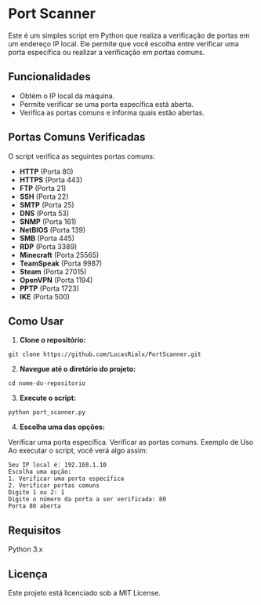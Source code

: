 # Port Scanner

Este é um simples script em Python que realiza a verificação de portas em um endereço IP local. Ele permite que você escolha entre verificar uma porta específica ou realizar a verificação em portas comuns.

## Funcionalidades

- Obtém o IP local da máquina.
- Permite verificar se uma porta específica está aberta.
- Verifica as portas comuns e informa quais estão abertas.

## Portas Comuns Verificadas

O script verifica as seguintes portas comuns:

- **HTTP** (Porta 80)
- **HTTPS** (Porta 443)
- **FTP** (Porta 21)
- **SSH** (Porta 22)
- **SMTP** (Porta 25)
- **DNS** (Porta 53)
- **SNMP** (Porta 161)
- **NetBIOS** (Porta 139)
- **SMB** (Porta 445)
- **RDP** (Porta 3389)
- **Minecraft** (Porta 25565)
- **TeamSpeak** (Porta 9987)
- **Steam** (Porta 27015)
- **OpenVPN** (Porta 1194)
- **PPTP** (Porta 1723)
- **IKE** (Porta 500)

## Como Usar

1. **Clone o repositório:**
````
git clone https://github.com/LucasRialx/PortScanner.git
````
2. **Navegue até o diretório do projeto:**
```
cd nome-do-repositorio
```

3. **Execute o script:**
```
python port_scanner.py
```
4. **Escolha uma das opções:**

Verificar uma porta específica.
Verificar as portas comuns.
Exemplo de Uso
Ao executar o script, você verá algo assim:

```
Seu IP local é: 192.168.1.10
Escolha uma opção:
1. Verificar uma porta específica
2. Verificar portas comuns
Digite 1 ou 2: 1
Digite o número da porta a ser verificada: 80
Porta 80 aberta
```

## Requisitos
Python 3.x

## Licença
Este projeto está licenciado sob a MIT License.
